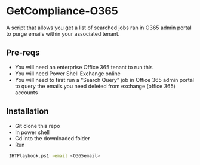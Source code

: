 
# GetCompliance-O365

A script that allows you get a list of searched jobs ran in O365 admin portal to purge emails within your associated tenant. 

## Pre-reqs
- You will need an enterprise Office 365 tenant to run this 
- You will need Power Shell Exchange online 
- You will need to first run a “Search Query” job in Office 365 admin portal to query the emails you need deleted from exchange (office 365) accounts


## Installation

- Git clone this repo
- In power shell 
- Cd into the downloaded folder
- Run
```bash
 IHTPlaybook.ps1 -email <O365email>
```
    